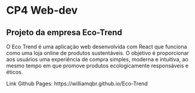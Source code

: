 # CP4 Web-dev
<h2>Projeto da empresa Eco-Trend</h2>

<p>O Eco Trend é uma aplicação web desenvolvida com React que funciona como uma loja online de produtos sustentáveis. O objetivo é proporcionar aos usuários uma experiência de compra simples, moderna e intuitiva, ao mesmo tempo em que promove produtos ecologicamente responsáveis e éticos.</p>

<p>Link Github Pages: https://williamqbr.github.io/Eco-Trend</p>
